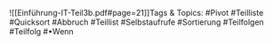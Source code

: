 
![[Einführung-IT-Teil3b.pdf#page=21]]Tags & Topics:
   #Pivot
   #Teilliste
   #Quicksort
   #Abbruch
   #Teillist
   #Selbstaufrufe
   #Sortierung
   #Teilfolgen
   #Teilfolg
   #•Wenn